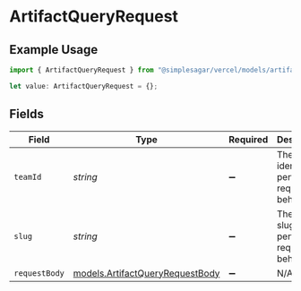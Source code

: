 # ArtifactQueryRequest

## Example Usage

```typescript
import { ArtifactQueryRequest } from "@simplesagar/vercel/models/artifactqueryop.js";

let value: ArtifactQueryRequest = {};
```

## Fields

| Field                                                                    | Type                                                                     | Required                                                                 | Description                                                              |
| ------------------------------------------------------------------------ | ------------------------------------------------------------------------ | ------------------------------------------------------------------------ | ------------------------------------------------------------------------ |
| `teamId`                                                                 | *string*                                                                 | :heavy_minus_sign:                                                       | The Team identifier to perform the request on behalf of.                 |
| `slug`                                                                   | *string*                                                                 | :heavy_minus_sign:                                                       | The Team slug to perform the request on behalf of.                       |
| `requestBody`                                                            | [models.ArtifactQueryRequestBody](../models/artifactqueryrequestbody.md) | :heavy_minus_sign:                                                       | N/A                                                                      |